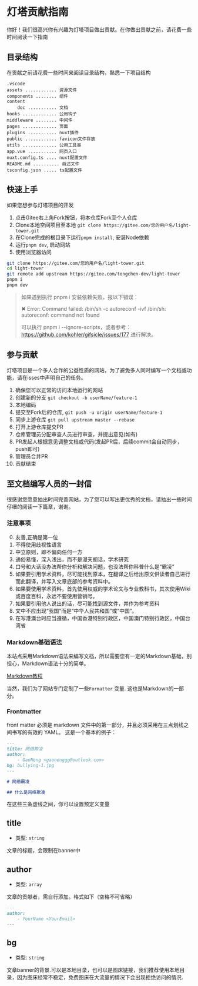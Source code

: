 # 灯塔贡献指南

你好！我们很高兴你有兴趣为灯塔项目做出贡献。在你做出贡献之前，请花费一些时间阅读一下指南

## 目录结构

在贡献之前请花费一些时间来阅读目录结构，熟悉一下项目结构

```
.vscode
assets ............ 资源文件
components ........ 组件
content
    doc ........... 文档
hooks ............. 公用钩子
middleware ........ 中间件
pages ............. 页面
plugins ........... nuxt插件
public ............ favicon文件存放
utils ............. 公用工具类
app.vue ........... 网页入口
nuxt.config.ts .... nuxt配置文件
README.md .......... 自述文件
tsconfig.json ..... ts配置文件
```

## 快速上手

如果您想参与灯塔项目的开发
1. 点击Gitee右上角Fork按钮，将本仓库Fork至个人仓库
2. Clone本地空间项目至本地 `git clone https://gitee.com/您的用户名/light-tower.git`
3. 在Clone完成的根目录下运行`pnpm install`, 安装Node依赖
4. 运行`pnpm dev`, 启动网站
5. 使用浏览器访问

```bash
git clone https://gitee.com/您的用户名/light-tower.git
cd light-tower
git remote add upstream https://gitee.com/tongchen-dev/light-tower
pnpm i
pnpm dev
```

> 如果遇到执行 pnpm i 安装依赖失败，报以下错误：
> 
> ✖ Error: Command failed: /bin/sh -c autoreconf -ivf
> /bin/sh: autoreconf: command not found
> 
> 可以执行 pnpm i --ignore-scripts，或者参考：https://github.com/kohler/gifsicle/issues/177 进行解决。

## 参与贡献

灯塔项目是一个多人合作的公益性质的网站，为了避免多人同时编写一个文档或功能，请在isses中声明自己的任务。

1. 确保您可以正常的访问本地运行的网站
2. 创建新的分支 `git checkout -b userName/feature-1`
3. 本地编码
4. 提交至Fork后的仓库, `git push -u origin userName/feature-1`
5. 同步上游仓库 `git pull upstream master --rebase`
6. 打开上游仓库提交PR
7. 仓库管理员分配审查人员进行审查，并提出意见(如有)
8. PR发起人根据意见调整文档或代码(发起PR后，后续commit会自动同步，push即可)
9. 管理员合并PR
10. 贡献结束

## 至文档编写人员的一封信

很感谢您愿意抽出时间完善网站，为了您可以写出更优秀的文档，请抽出一些时间仔细的阅读一下篇章，谢谢。

### 注意事项

0. 友善,正确是第一位
1. 不得使用歧视性语言
2. 中立原则，即不偏向任何一方
3. 通俗易懂，深入浅出，而不是漫天胡话，学术研究
4. 口号和大话没办法帮你分析和解决问题，也没法帮你科普什么是“霸凌”
5. 如果要引用学术资料，尽可能找到原本，在翻译之后给出原文供读者自己进行而此翻译，并写入文章底部的参考资料中。
6. 如果要使用学术资料，首先使用权威的学术论文与专业教科书，其次使用Wiki或百度百科，永远不要使用营销号。
7. 如果要引用他人说出的话，尽可能找到源文件，并作为参考资料
8. 文中不应出现“我国”而是“中华人民共和国”或“中国”。
9. 在写港澳台时应当遵循，中国香港特别行政区，中国澳门特别行政区，中国台湾省

### Markdown基础语法

本站点采用Markdown语法来编写文档，所以需要您有一定的Markdown基础，别担心，Markdown语法十分的简单。

[Markdown教程](https://markdown.com.cn/basic-syntax/)

当然，我们为了网站专门定制了一些`Formatter` 变量. 这也是Markdown的一部分。

### Frontmatter

front matter 必须是 markdown 文件中的第一部分，并且必须采用在三点划线之间书写的有效的 YAML。 这是一个基本的例子：

```markdown
---
title: 网络欺凌
author:
    - GaoNeng <gaonenggg@outlook.com>
bg: bullying-1.jpg
---

# 网络霸凌

## 什么是网络欺凌
```

在这些三条虚线之间，你可以设置预定义变量

## title
- 类型: `string`

文章的标题，会限制在banner中

## author
- 类型: `array`

文章的贡献者，需自行添加。格式如下（空格不可省略）

```markdown
---
author:
    - YourName <YourEmail>
---
```

## bg
- 类型: `string`

文章banner的背景.可以是本地目录，也可以是图床链接，我们推荐使用本地目录，因为图床经常不稳定，免费图床在大流量的情况下会出现拒绝访问的情况.

